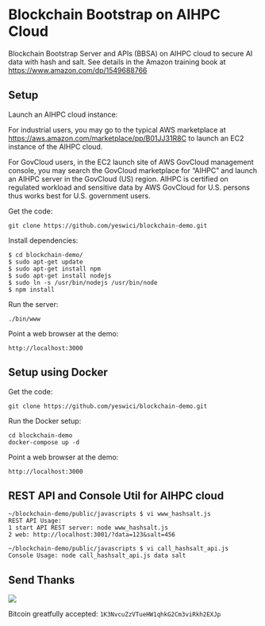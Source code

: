 # Blockchain Bootstrap on AIHPC Cloud
Blockchain Bootstrap Server and APIs (BBSA) on AIHPC cloud to secure AI data with hash and salt. See details in the Amazon training book at https://www.amazon.com/dp/1549688766

## Setup
Launch an AIHPC cloud instance:

For industrial users, you may go to the typical AWS marketplace at https://aws.amazon.com/marketplace/pp/B01JJ31R8C to launch an EC2 instance of the AIHPC cloud.
 
For GovCloud users, in the EC2 launch site of AWS GovCloud management console, you may search the GovCloud marketplace for “AIHPC” and launch an AIHPC server in the GovCloud (US) region. AIHPC is certified on regulated workload and sensitive data by AWS GovCloud for U.S. persons thus works best for U.S. government users.

Get the code:

```
git clone https://github.com/yeswici/blockchain-demo.git
```

Install dependencies:

```
$ cd blockchain-demo/
$ sudo apt-get update
$ sudo apt-get install npm 
$ sudo apt-get install nodejs
$ sudo ln -s /usr/bin/nodejs /usr/bin/node
$ npm install
```
Run the server:

```
./bin/www
```

Point a web browser at the demo:

```
http://localhost:3000
```

## Setup using Docker

Get the code:

```
git clone https://github.com/yeswici/blockchain-demo.git
```

Run the Docker setup:

```
cd blockchain-demo
docker-compose up -d
```

Point a web browser at the demo:

```
http://localhost:3000
```

## REST API and Console Util for AIHPC cloud

```
~/blockchain-demo/public/javascripts $ vi www_hashsalt.js
REST API Usage: 
1 start API REST server: node www_hashsalt.js
2 web: http://localhost:3001/?data=123&salt=456

~/blockchain-demo/public/javascripts $ vi call_hashsalt_api.js
Console Usage: node call_hashsalt_api.js data salt
```

## Send Thanks

![](public/images/qr.png)

Bitcoin greatfully accepted: `1K3NvcuZzVTueHW1qhkG2Cm3viRkh2EXJp`

